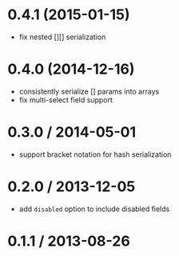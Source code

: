 # 0.4.1 (2015-01-15)

* fix nested [][] serialization

# 0.4.0 (2014-12-16)

* consistently serialize [] params into arrays
* fix multi-select field support

# 0.3.0 / 2014-05-01

* support bracket notation for hash serialization

# 0.2.0 / 2013-12-05

* add `disabled` option to include disabled fields

# 0.1.1 / 2013-08-26
